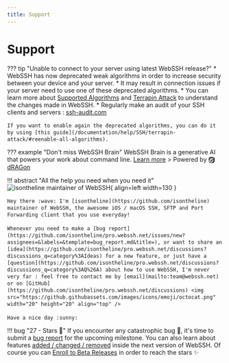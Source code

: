 ```yaml
---
title: Support
---
```


# Support

??? tip "Unable to connect to your server using latest WebSSH release?"
    * WebSSH has now deprecated weak algorithms in order to increase security between your device and your server.
    * It may result in connection issues if your server need to use one of these deprecated algorithms.
    * You can learn more about [Supported Algorithms](/documentation/help/SSH/supported-algorithms/) and [Terrapin Attack](/documentation/help/SSH/terrapin-attack/) to understand the changes made in WebSSH.
    * Regularly make an audit of your SSH clients and servers : [ssh-audit.com](https://www.ssh-audit.com)
    
    If you want to enable again the deprecated algorithms, you can do it by using [this guide](/documentation/help/SSH/terrapin-attack/#reenable-all-algorithms).

??? example "Don't miss WebSSH Brain"
    WebSSH Brain is a generative AI that powers your work about command line. [Learn more](/documentation/help/webssh-brain/)
    > Powered by <img src="https://raw.githubusercontent.com/dRAGon-Okinawa/dRAGon/refs/heads/main/static/img/dragon_okinawa_icon.png" alt="dRAGon Okinawa" title="dRAGon Okinawa" style="width:16px; vertical-align:middle"/> [dRAGon](https://github.com/dRAGon-Okinawa/dRAGon)

!!! abstract "All the help you need when you need it"
    ![isontheline maintainer of WebSSH](https://avatars.githubusercontent.com/u/44212923?v=4){ align=left width=130 }

    Hey there :wave: I'm [isontheline](https://github.com/isontheline) maintainer of WebSSH, the awesome iOS / macOS SSH, SFTP and Port Forwarding client that you use everyday!

    Whenever you need to make a [bug report](https://github.com/isontheline/pro.webssh.net/issues/new?assignees=&labels=&template=bug_report.md&title=), or want to share an [idea](https://github.com/isontheline/pro.webssh.net/discussions?discussions_q=category%3AIdeas) for a new feature, or just have a [question](https://github.com/isontheline/pro.webssh.net/discussions?discussions_q=category%3AQ%26A) about how to use WebSSH, I'm never very far : feel free to contact me by [email](mailto:team@webssh.net) or on [GitHub](https://github.com/isontheline/pro.webssh.net/discussions) <img src="https://github.githubassets.com/images/icons/emoji/octocat.png" width="20" height="20" align="top" />

    Have a nice day :sunny:

!!! bug "27 - Stars :stars:"
    If you encounter any catastrophic bug :bug:, it's time to submit a [bug report](https://github.com/isontheline/pro.webssh.net/issues/new?assignees=&labels=&template=bug_report.md&title=) for the upcoming milestone.
    You can also learn about features [added / changed / removed](/documentation/changelog/27/) inside the next version of WebSSH.
    Of course you can [Enroll to Beta Releases](/documentation/becoming-external-tester/) in order to reach the stars :sparkles: